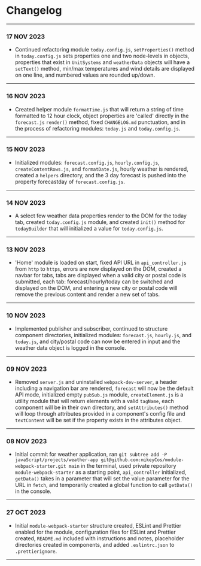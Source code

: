 # Changelog
---
### 17 NOV 2023
- Continued refactoring module `today.config.js`, `setProperties()` method in `today.config.js` sets properties one and two node-levels in objects, properties that exist in `UnitSystems` and `weatherData` objects will have a `setText()` method, min/max temperatures and wind details are displayed on one line, and numbered values are rounded up/down.  
---
### 16 NOV 2023
- Created helper module `formatTime.js` that will return a string of time formatted to 12 hour clock, object properties are 'called' directly in the `forecast.js` `render()` method, fixed `CHANGELOG.md` punctuation, and in the process of refactoring modules: `today.js` and `today.config.js`.  
---
### 15 NOV 2023
- Initialized modules: `forecast.config.js`, `hourly.config.js`, `createContentRows.js`, and `formatDate.js`, hourly weather is rendered, created a `helpers` directory, and the 3 day forecast is pushed into the property forecastday of `forecast.config.js`.  
---
### 14 NOV 2023
- A select few weather data properties render to the DOM for the today tab, created `today.config.js` module, and created `init()` method for `todayBuilder` that will initialized a value for `today.config.js`.  
---
### 13 NOV 2023
- 'Home' module is loaded on start, fixed API URL in `api_controller.js` from `http` to `https`, errors are now displayed on the DOM, created a navbar for tabs, tabs are displayed when a valid city or postal code is submitted, each tab: forecast/hourly/today can be switched and displayed on the DOM, and entering a new city or postal code will remove the previous content and render a new set of tabs.  
---
### 10 NOV 2023
- Implemented publisher and subscriber, continued to structure component directories, initialized modules: `forecast.js`, `hourly.js`, and `today.js`, and city/postal code can now be entered in input and the weather data object is logged in the console.  
---
### 09 NOV 2023
- Removed `server.js` and uninstalled `webpack-dev-server`, a header including a navigation bar are rendered, `forecast` will now be the default API mode, initialized empty `pubSub.js` module, `createElement.js` is a utility module that will return elements with a valid `tagName`, each component will be in their own directory, and `setAttributes()` method will loop through attributes provided in a component's config file and `textContent` will be set if the property exists in the attributes object.  
---
### 08 NOV 2023
- Initial commit for weather application, ran `git subtree add -P javaScript/projects/weather-app git@github.com:mikeyCos/module-webpack-starter.git main` in the terminal, used private repository `module-webpack-starter` as a starting point, `api_controller` initialized, `getData()` takes in a parameter that will set the value parameter for the URL in `fetch`, and temporarily created a global function to call `getData()` in the console.  
---
### 27 OCT 2023
- Initial `module-webpack-starter` structure created, ESLint and Prettier enabled for the module, configuration files for ESLint and Prettier created, `README.md` included with instructions and notes, placeholder directories created in components, and added `.eslintrc.json` to `.prettierignore`.  
---